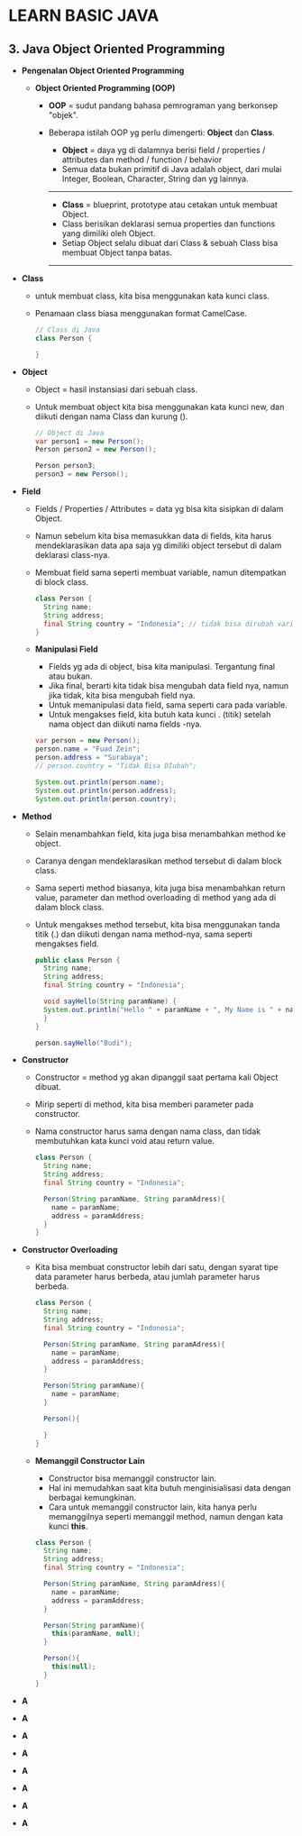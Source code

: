 # LEARN BASIC JAVA

## **3. Java Object Oriented Programming**

- **Pengenalan Object Oriented Programming**

  - **Object Oriented Programming (OOP)**

    - **OOP** = sudut pandang bahasa pemrograman yang berkonsep "objek".
    - Beberapa istilah OOP yg perlu dimengerti: **Object** dan **Class**.

      - **Object** = daya yg di dalamnya berisi field / properties / attributes dan method / function / behavior
      - Semua data bukan primitif di Java adalah object, dari mulai Integer, Boolean, Character, String dan yg lainnya.

      ***

      - **Class** = blueprint, prototype atau cetakan untuk membuat Object.
      - Class berisikan deklarasi semua properties dan functions yang dimiliki oleh Object.
      - Setiap Object selalu dibuat dari Class & sebuah Class bisa membuat Object tanpa batas.

      ***

- **Class**

  - untuk membuat class, kita bisa menggunakan kata kunci class.
  - Penamaan class biasa menggunakan format CamelCase.

    ```java
    // Class di Java
    class Person {

    }
    ```

- **Object**

  - Object = hasil instansiasi dari sebuah class.
  - Untuk membuat object kita bisa menggunakan kata kunci new, dan diikuti dengan nama Class dan kurung ().

    ```java
    // Object di Java
    var person1 = new Person();
    Person person2 = new Person();

    Person person3;
    person3 = new Person();
    ```

- **Field**

  - Fields / Properties / Attributes = data yg bisa kita sisipkan di dalam Object.
  - Namun sebelum kita bisa memasukkan data di fields, kita harus mendeklarasikan data apa saja yg dimiliki object tersebut di dalam deklarasi class-nya.
  - Membuat field sama seperti membuat variable, namun ditempatkan di block class.

    ```java
    class Person {
      String name;
      String address;
      final String country = "Indonesia"; // tidak bisa dirubah variabelnya
    }
    ```

  - **Manipulasi Field**

    - Fields yg ada di object, bisa kita manipulasi. Tergantung final atau bukan.
    - Jika final, berarti kita tidak bisa mengubah data field nya, namun jika tidak, kita bisa mengubah field nya.
    - Untuk memanipulasi data field, sama seperti cara pada variable.
    - Untuk mengakses field, kita butuh kata kunci . (titik) setelah nama object dan diikuti nama fields -nya.

    ```java
    var person = new Person();
    person.name = "Fuad Zein";
    person.address = "Surabaya";
    // person.country = "Tidak Bisa DIubah";

    System.out.println(person.name);
    System.out.println(person.address);
    System.out.println(person.country);
    ```

- **Method**

  - Selain menambahkan field, kita juga bisa menambahkan method ke object.
  - Caranya dengan mendeklarasikan method tersebut di dalam block class.
  - Sama seperti method biasanya, kita juga bisa menambahkan return value, parameter dan method overloading di method yang ada di dalam block class.
  - Untuk mengakses method tersebut, kita bisa menggunakan tanda titik (.) dan diikuti dengan nama method-nya, sama seperti mengakses field.

    ```java
    public class Person {
      String name;
      String address;
      final String country = "Indonesia";

      void sayHello(String paramName) {
      System.out.println("Hello " + paramName + ", My Name is " + name);
      }
    }
    ```

    ```java
    person.sayHello("Budi");
    ```

- **Constructor**

  - Constructor = method yg akan dipanggil saat pertama kali Object dibuat.
  - Mirip seperti di method, kita bisa memberi parameter pada constructor.
  - Nama constructor harus sama dengan nama class, dan tidak membutuhkan kata kunci void atau return value.

    ```java
    class Person {
      String name;
      String address;
      final String country = "Indonesia";

      Person(String paramName, String paramAdress){
        name = paramName;
        address = paramAddress;
      }
    }
    ```

- **Constructor Overloading**

  - Kita bisa membuat constructor lebih dari satu, dengan syarat tipe data parameter harus berbeda, atau jumlah parameter harus berbeda.

    ```java
    class Person {
      String name;
      String address;
      final String country = "Indonesia";

      Person(String paramName, String paramAdress){
        name = paramName;
        address = paramAddress;
      }

      Person(String paramName){
        name = paramName;
      }

      Person(){

      }
    }
    ```

  - **Memanggil Constructor Lain**

    - Constructor bisa memanggil constructor lain.
    - Hal ini memudahkan saat kita butuh menginisialisasi data dengan berbagai kemungkinan.
    - Cara untuk memanggil constructor lain, kita hanya perlu memanggilnya seperti memanggil method, namun dengan kata kunci **this**.

    ```java
    class Person {
      String name;
      String address;
      final String country = "Indonesia";

      Person(String paramName, String paramAdress){
        name = paramName;
        address = paramAddress;
      }

      Person(String paramName){
        this(paramName, null);
      }

      Person(){
        this(null);
      }
    }
    ```

- **A**
- **A**
- **A**
- **A**
- **A**
- **A**
- **A**
- **A**

```

```
